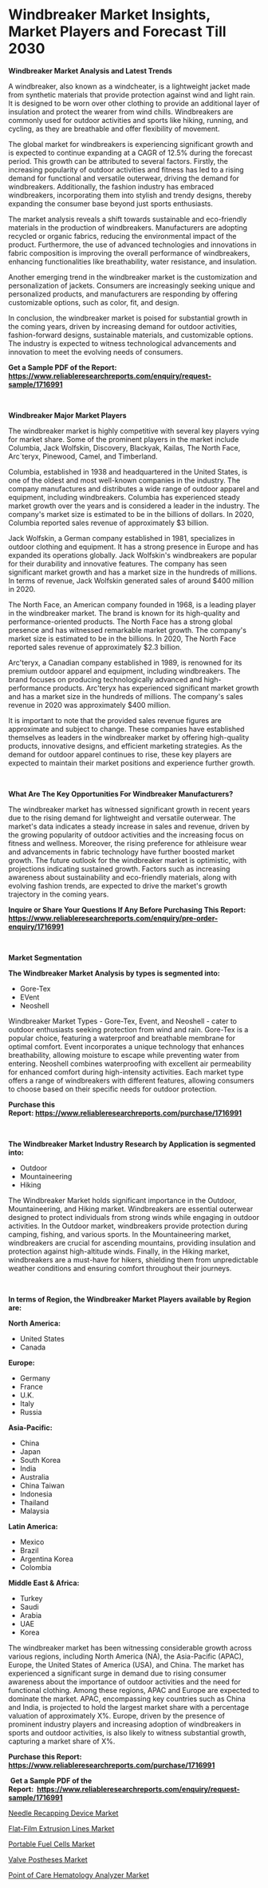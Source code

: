<p><h1>Windbreaker Market Insights, Market Players and Forecast Till 2030</h1></p><p><strong>Windbreaker Market Analysis and Latest Trends</strong></p>
<p><p>A windbreaker, also known as a windcheater, is a lightweight jacket made from synthetic materials that provide protection against wind and light rain. It is designed to be worn over other clothing to provide an additional layer of insulation and protect the wearer from wind chills. Windbreakers are commonly used for outdoor activities and sports like hiking, running, and cycling, as they are breathable and offer flexibility of movement.</p><p>The global market for windbreakers is experiencing significant growth and is expected to continue expanding at a CAGR of 12.5% during the forecast period. This growth can be attributed to several factors. Firstly, the increasing popularity of outdoor activities and fitness has led to a rising demand for functional and versatile outerwear, driving the demand for windbreakers. Additionally, the fashion industry has embraced windbreakers, incorporating them into stylish and trendy designs, thereby expanding the consumer base beyond just sports enthusiasts.</p><p>The market analysis reveals a shift towards sustainable and eco-friendly materials in the production of windbreakers. Manufacturers are adopting recycled or organic fabrics, reducing the environmental impact of the product. Furthermore, the use of advanced technologies and innovations in fabric composition is improving the overall performance of windbreakers, enhancing functionalities like breathability, water resistance, and insulation.</p><p>Another emerging trend in the windbreaker market is the customization and personalization of jackets. Consumers are increasingly seeking unique and personalized products, and manufacturers are responding by offering customizable options, such as color, fit, and design.</p><p>In conclusion, the windbreaker market is poised for substantial growth in the coming years, driven by increasing demand for outdoor activities, fashion-forward designs, sustainable materials, and customizable options. The industry is expected to witness technological advancements and innovation to meet the evolving needs of consumers.</p></p>
<p><strong>Get a Sample PDF of the Report:&nbsp; <a href="https://www.reliableresearchreports.com/enquiry/request-sample/1716991">https://www.reliableresearchreports.com/enquiry/request-sample/1716991</a></strong></p>
<p>&nbsp;</p>
<p><strong>Windbreaker Major Market Players</strong></p>
<p><p>The windbreaker market is highly competitive with several key players vying for market share. Some of the prominent players in the market include Columbia, Jack Wolfskin, Discovery, Blackyak, Kailas, The North Face, Arc`teryx, Pinewood, Camel, and Timberland.</p><p>Columbia, established in 1938 and headquartered in the United States, is one of the oldest and most well-known companies in the industry. The company manufactures and distributes a wide range of outdoor apparel and equipment, including windbreakers. Columbia has experienced steady market growth over the years and is considered a leader in the industry. The company's market size is estimated to be in the billions of dollars. In 2020, Columbia reported sales revenue of approximately $3 billion.</p><p>Jack Wolfskin, a German company established in 1981, specializes in outdoor clothing and equipment. It has a strong presence in Europe and has expanded its operations globally. Jack Wolfskin's windbreakers are popular for their durability and innovative features. The company has seen significant market growth and has a market size in the hundreds of millions. In terms of revenue, Jack Wolfskin generated sales of around $400 million in 2020.</p><p>The North Face, an American company founded in 1968, is a leading player in the windbreaker market. The brand is known for its high-quality and performance-oriented products. The North Face has a strong global presence and has witnessed remarkable market growth. The company's market size is estimated to be in the billions. In 2020, The North Face reported sales revenue of approximately $2.3 billion.</p><p>Arc'teryx, a Canadian company established in 1989, is renowned for its premium outdoor apparel and equipment, including windbreakers. The brand focuses on producing technologically advanced and high-performance products. Arc'teryx has experienced significant market growth and has a market size in the hundreds of millions. The company's sales revenue in 2020 was approximately $400 million.</p><p>It is important to note that the provided sales revenue figures are approximate and subject to change. These companies have established themselves as leaders in the windbreaker market by offering high-quality products, innovative designs, and efficient marketing strategies. As the demand for outdoor apparel continues to rise, these key players are expected to maintain their market positions and experience further growth.</p></p>
<p>&nbsp;</p>
<p><strong>What Are The Key Opportunities For Windbreaker Manufacturers?</strong></p>
<p><p>The windbreaker market has witnessed significant growth in recent years due to the rising demand for lightweight and versatile outerwear. The market's data indicates a steady increase in sales and revenue, driven by the growing popularity of outdoor activities and the increasing focus on fitness and wellness. Moreover, the rising preference for athleisure wear and advancements in fabric technology have further boosted market growth. The future outlook for the windbreaker market is optimistic, with projections indicating sustained growth. Factors such as increasing awareness about sustainability and eco-friendly materials, along with evolving fashion trends, are expected to drive the market's growth trajectory in the coming years.</p></p>
<p><strong>Inquire or Share Your Questions If Any Before Purchasing This Report: <a href="https://www.reliableresearchreports.com/enquiry/pre-order-enquiry/1716991">https://www.reliableresearchreports.com/enquiry/pre-order-enquiry/1716991</a></strong></p>
<p>&nbsp;</p>
<p><strong>Market Segmentation</strong></p>
<p><strong>The Windbreaker Market Analysis by types is segmented into:</strong></p>
<p><ul><li>Gore-Tex</li><li>EVent</li><li>Neoshell</li></ul></p>
<p><p>Windbreaker Market Types - Gore-Tex, Event, and Neoshell - cater to outdoor enthusiasts seeking protection from wind and rain. Gore-Tex is a popular choice, featuring a waterproof and breathable membrane for optimal comfort. Event incorporates a unique technology that enhances breathability, allowing moisture to escape while preventing water from entering. Neoshell combines waterproofing with excellent air permeability for enhanced comfort during high-intensity activities. Each market type offers a range of windbreakers with different features, allowing consumers to choose based on their specific needs for outdoor protection.</p></p>
<p><strong>Purchase this Report:&nbsp;<a href="https://www.reliableresearchreports.com/purchase/1716991">https://www.reliableresearchreports.com/purchase/1716991</a></strong></p>
<p>&nbsp;</p>
<p><strong>The Windbreaker Market Industry Research by Application is segmented into:</strong></p>
<p><ul><li>Outdoor</li><li>Mountaineering</li><li>Hiking</li></ul></p>
<p><p>The Windbreaker Market holds significant importance in the Outdoor, Mountaineering, and Hiking market. Windbreakers are essential outerwear designed to protect individuals from strong winds while engaging in outdoor activities. In the Outdoor market, windbreakers provide protection during camping, fishing, and various sports. In the Mountaineering market, windbreakers are crucial for ascending mountains, providing insulation and protection against high-altitude winds. Finally, in the Hiking market, windbreakers are a must-have for hikers, shielding them from unpredictable weather conditions and ensuring comfort throughout their journeys.</p></p>
<p>&nbsp;</p>
<p><strong>In terms of Region, the Windbreaker Market Players available by Region are:</strong></p>
<p>
    <p> <strong> North America: </strong>
        <ul>
            <li>United States</li>
            <li>Canada</li>
        </ul>
        </p> 
    <p> <strong> Europe: </strong>
        <ul>
            <li>Germany</li>
            <li>France</li>
            <li>U.K.</li>
            <li>Italy</li>
            <li>Russia</li>
        </ul>
        </p> 
    <p> <strong> Asia-Pacific: </strong>
        <ul>
            <li>China</li>
            <li>Japan</li>
            <li>South Korea</li>
            <li>India</li>
            <li>Australia</li>
            <li>China Taiwan</li>
            <li>Indonesia</li>
            <li>Thailand</li>
            <li>Malaysia</li>
        </ul>
        </p> 
    <p> <strong> Latin America: </strong>
        <ul>
            <li>Mexico</li>
            <li>Brazil</li>
            <li>Argentina Korea</li>
            <li>Colombia</li>
        </ul>
        </p> 
    <p> <strong> Middle East & Africa: </strong>
        <ul>
            <li>Turkey</li>
            <li>Saudi</li>
            <li>Arabia</li>
            <li>UAE</li>
            <li>Korea</li>
        </ul>
    </p>
    </p>
<p><p>The windbreaker market has been witnessing considerable growth across various regions, including North America (NA), the Asia-Pacific (APAC), Europe, the United States of America (USA), and China. The market has experienced a significant surge in demand due to rising consumer awareness about the importance of outdoor activities and the need for functional clothing. Among these regions, APAC and Europe are expected to dominate the market. APAC, encompassing key countries such as China and India, is projected to hold the largest market share with a percentage valuation of approximately X%. Europe, driven by the presence of prominent industry players and increasing adoption of windbreakers in sports and outdoor activities, is also likely to witness substantial growth, capturing a market share of X%.</p></p>
<p><strong>Purchase this Report: <a href="https://www.reliableresearchreports.com/purchase/1716991">https://www.reliableresearchreports.com/purchase/1716991</a></strong></p>
<p>&nbsp;<strong>Get a Sample PDF of the Report:&nbsp;&nbsp;<a href="https://www.reliableresearchreports.com/enquiry/request-sample/1716991">https://www.reliableresearchreports.com/enquiry/request-sample/1716991</a></strong></p>
<p><strong></strong></p>
<p><p><a href="https://www.linkedin.com/pulse/needle-recapping-device-market-research-report-provides-thorough-nfbyc/">Needle Recapping Device Market</a></p><p><a href="https://github.com/santosh758595/Market-Research-Report-List-1/blob/main/flat-film-extrusion-lines-market.md">Flat-Film Extrusion Lines Market</a></p><p><a href="https://issuu.com/reportprime-2/docs/portable-fuel-cells-market-size-2030.pptx?fr=xKAE9_zU1NQ">Portable Fuel Cells Market</a></p><p><a href="https://github.com/Chiragrp25/Market-Research-Report-List-1/blob/main/valve-postheses-market.md">Valve Postheses Market</a></p><p><a href="https://www.linkedin.com/pulse/point-care-hematology-analyzer-market-share-amp-new-trends-analysis-ppljf/">Point of Care Hematology Analyzer Market</a></p></p>
